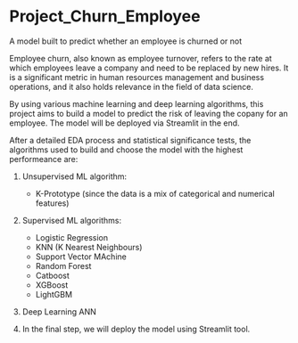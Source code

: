 # Project_Churn_Employee
A model built to predict whether an employee is churned or not

Employee churn, also known as employee turnover, refers to the rate at which employees leave a company and need to be replaced by new hires. It is a significant metric in human resources management and business operations, and it also holds relevance in the field of data science.

By using various machine learning and deep learning algorithms, this project aims to build a model to predict the risk of leaving the copany for an employee. The model will be deployed via Streamlit in the end.

After a detailed EDA process and statistical significance tests, the algorithms used to build and choose the model with the highest performeance are:

1) Unsupervised ML algorithm:

    - K-Prototype (since the data is a mix of categorical and numerical features)

2) Supervised ML algorithms:

     - Logistic Regression
     - KNN (K Nearest Neighbours)
     - Support Vector MAchine
     - Random Forest
     - Catboost
     - XGBoost
     - LightGBM

3) Deep Learning ANN

4) In the final step, we will deploy the model using Streamlit tool.

